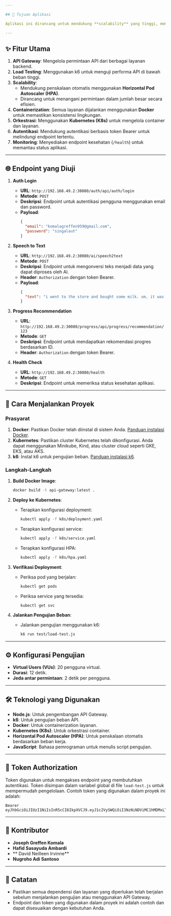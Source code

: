 ```yaml
---

## 🎯 Tujuan Aplikasi

Aplikasi ini dirancang untuk mendukung **scalability** yang tinggi, memungkinkan sistem untuk menangani peningkatan jumlah permintaan secara efisien. Dengan memanfaatkan teknologi seperti **Horizontal Pod Autoscaler (HPA)**, **Docker**, dan **Kubernetes**, aplikasi ini dapat memastikan performa yang optimal bahkan di bawah beban kerja yang berat. Tujuan utama adalah menciptakan solusi yang dapat diskalakan untuk memenuhi kebutuhan bisnis yang terus berkembang.

---
```


## ✨ Fitur Utama

1. **API Gateway**: Mengelola permintaan API dari berbagai layanan backend.
2. **Load Testing**: Menggunakan k6 untuk menguji performa API di bawah beban tinggi.
3. **Scalability**: 
   - Mendukung penskalaan otomatis menggunakan **Horizontal Pod Autoscaler (HPA)**.
   - Dirancang untuk menangani permintaan dalam jumlah besar secara efisien.
4. **Containerization**: Semua layanan dijalankan menggunakan **Docker** untuk memastikan konsistensi lingkungan.
5. **Orkestrasi**: Menggunakan **Kubernetes (K8s)** untuk mengelola container dan layanan.
6. **Autentikasi**: Mendukung autentikasi berbasis token Bearer untuk melindungi endpoint tertentu.
7. **Monitoring**: Menyediakan endpoint kesehatan (`/health`) untuk memantau status aplikasi.

---

## 🌐 Endpoint yang Diuji

1. **Auth Login**  
   - **URL**: `http://192.168.49.2:30080/auth/api/auth/login`  
   - **Metode**: `POST`  
   - **Deskripsi**: Endpoint untuk autentikasi pengguna menggunakan email dan password.  
   - **Payload**:
     ```json
     {
       "email": "komalagreffen959@gmail.com",
       "password": "singalaut"
     }
     ```

2. **Speech to Text**  
   - **URL**: `http://192.168.49.2:30080/ai/speech2text`  
   - **Metode**: `POST`  
   - **Deskripsi**: Endpoint untuk mengonversi teks menjadi data yang dapat diproses oleh AI.  
   - **Header**: `Authorization` dengan token Bearer.  
   - **Payload**:
     ```json
     {
       "text": "i went to the store and bought some milk. um, it was like really expensive you know. its price was high!"
     }
     ```

3. **Progress Recommendation**  
   - **URL**: `http://192.168.49.2:30080/progress/api/progress/recommendation/123`  
   - **Metode**: `GET`  
   - **Deskripsi**: Endpoint untuk mendapatkan rekomendasi progres berdasarkan ID.  
   - **Header**: `Authorization` dengan token Bearer.

4. **Health Check**  
   - **URL**: `http://192.168.49.2:30080/health`  
   - **Metode**: `GET`  
   - **Deskripsi**: Endpoint untuk memeriksa status kesehatan aplikasi.

---

## 🚀 Cara Menjalankan Proyek

### Prasyarat
1. **Docker**: Pastikan Docker telah diinstal di sistem Anda. [Panduan instalasi Docker](https://docs.docker.com/get-docker/).
2. **Kubernetes**: Pastikan cluster Kubernetes telah dikonfigurasi. Anda dapat menggunakan Minikube, Kind, atau cluster cloud seperti GKE, EKS, atau AKS.
3. **k6**: Instal k6 untuk pengujian beban. [Panduan instalasi k6](https://k6.io/docs/getting-started/installation/).

### Langkah-Langkah
1. **Build Docker Image**:
   ```bash
   docker build -t api-gateway:latest .
   ```

2. **Deploy ke Kubernetes**:
   - Terapkan konfigurasi deployment:
     ```bash
     kubectl apply -f k8s/deployment.yaml
     ```
   - Terapkan konfigurasi service:
     ```bash
     kubectl apply -f k8s/service.yaml
     ```
   - Terapkan konfigurasi HPA:
     ```bash
     kubectl apply -f k8s/hpa.yaml
     ```

3. **Verifikasi Deployment**:
   - Periksa pod yang berjalan:
     ```bash
     kubectl get pods
     ```
   - Periksa service yang tersedia:
     ```bash
     kubectl get svc
     ```

4. **Jalankan Pengujian Beban**:
   - Jalankan pengujian menggunakan k6:
     ```bash
     k6 run test/load-test.js
     ```

---

## ⚙️ Konfigurasi Pengujian
- **Virtual Users (VUs)**: 20 pengguna virtual.
- **Durasi**: 12 detik.
- **Jeda antar permintaan**: 2 detik per pengguna.

---

## 🛠 Teknologi yang Digunakan
- **Node.js**: Untuk pengembangan API Gateway.
- **k6**: Untuk pengujian beban API.
- **Docker**: Untuk containerization layanan.
- **Kubernetes (K8s)**: Untuk orkestrasi container.
- **Horizontal Pod Autoscaler (HPA)**: Untuk penskalaan otomatis berdasarkan beban kerja.
- **JavaScript**: Bahasa pemrograman untuk menulis script pengujian.

---

## 🔑 Token Authorization
Token digunakan untuk mengakses endpoint yang membutuhkan autentikasi. Token disimpan dalam variabel global di file `load-test.js` untuk mempermudah pengelolaan. Contoh token yang digunakan dalam proyek ini adalah:
```
Bearer eyJhbGciOiJIUzI1NiIsInR5cCI6IkpXVCJ9.eyJ1c2VySWQiOiI3NzNiNDViMC1hMDMxLTRlNzctOTM1Ny1lOTE5MjEyNGMzOWIiLCJlbWFpbCI6ImtvbWFsYWdyZWZmZW45NTlAZ21haWwuY29tIiwiaWF0IjoxNzUwMDAzOTc3LCJleHAiOjE3NTAwMDc1Nzd9.r7j6a4Pw1MNyv_veCJzOg0L_RVKeNPPSx0sHwDLR_Dw
```

---

## 👥 Kontributor
- **Joseph Greffen Komala**
- **Hafid Sasayuda Ambardi**
- ** David Neilleen Irvinne**
- **Nugroho Adi Santoso**

---

## 📌 Catatan
- Pastikan semua dependensi dan layanan yang diperlukan telah berjalan sebelum menjalankan pengujian atau menggunakan API Gateway.
- Endpoint dan token yang digunakan dalam proyek ini adalah contoh dan dapat disesuaikan dengan kebutuhan Anda.